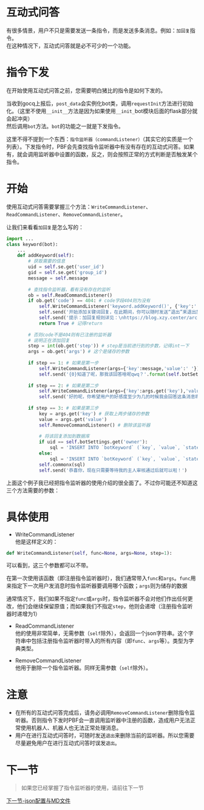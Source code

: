 # 互动式问答
有很多情景，用户不只是需要发送一条指令，而是发送多条消息。例如：`加回复`指令。  
在这种情况下，互动式问答就是必不可少的一个功能。
  
# 指令下发
在开始使用互动式问答之前，您需要明白猪比的指令是如何下发的。  
  
当收到gocq上报后，`post_data`会实例化bot类，调用`requestInit`方法进行初始化。（这里不使用`__init__`方法是因为如果使用`__init_`bot模块后面的flask部分就会起冲突）  
然后调用`bot`方法。`bot`的功能之一就是下发指令。  
  
这里不得不提到一个东西：`指令监听器（commandListener）`（其实它的实质是一个列表）。下发指令时，PBF会先查找指令监听器中有没有存在的互动式问答。如果有，就会调用监听器中设置的函数，反之，则会按照正常的方式判断是否触发某个指令。
  
# 开始
使用互动式问答需要掌握三个方法：`WriteCommandListener`、`ReadCommandListener`、`RemoveCommandListener`。
  
让我们来看看`加回复`是怎么写的：
```python
import ...
class keyword(bot):
    ...
    def addKeyword(self):
        # 获取需要的信息
        uid = self.se.get('user_id')
        gid = self.se.get('group_id')
        message = self.message
        
        # 查找指令监听器，看有没有存在的监听
        ob = self.ReadCommandListener()
        if ob.get('code') == 404: # code字段404则为没有
            self.WriteCommandListener('keyword.addKeyword()', {'key':' ','value':' '}) # 注册指令监听器
            self.send('开始添加关键词回复，在此期间，你可以随时发送“退出”来退出加回复\n请发送触发该回复的关键词') # 提示开始添加
            self.send('提示：加回复规则详见：\nhttps://blog.xzy.center/archives/21/')
            return True # 记得return
        
        # 否则code不是404则有已注册的监听器
        # 说明正在添加回复
        step = int(ob.get('step')) # step是当前进行到的步数，记得int一下
        args = ob.get('args') # 这个是储存的参数
        
        if step == 1: # 如果是第一步
            self.WriteCommandListener(args={'key':message,'value':' '}) # 将消息内容写为触发关键词
            self.send('{0}知道了呢，那我该回答啥呢qwq？'.format(self.botSettings.get('name')))
        
        if step == 2: # 如果是第二步
            self.WriteCommandListener(args={'key':args.get('key'),'value':message}) # 将消息内容写为回复内容
            self.send('好的呢，你希望用户的好感度至少为几的时候我会回答这条消息呢\n提示：未注册用户好感度-1，也就是说你如果想让该回复适用于所有用户请发送-1')
        
        if step == 3: # 如果是第三步
            key = args.get('key') # 获取上两步储存的参数
            value = args.get('value')
            self.RemoveCommandListener() # 删除该监听器
            
            # 将该回复添加到数据库
            if uid == self.botSettings.get('owner'):
                sql = 'INSERT INTO `botKeyword` (`key`, `value`, `state`, `uid`, `coin`, `uuid`) VALUES ("'+str(key)+'", "'+str(value)+'", 0, '+str(uid)+', '+str(message)+', "'+str(self.uuid)+'");'
            else:
                sql = 'INSERT INTO `botKeyword` (`key`, `value`, `state`, `uid`, `coin`, `uuid`) VALUES ("'+str(key)+'", "'+str(value)+'", 1, '+str(uid)+', '+str(message)+', "'+str(self.uuid)+'");'
            self.commonx(sql)
            self.send('恭喜你，现在只需要等待我的主人审核通过后就可以啦！')
```
  
上面这个例子我已经把指令监听器的使用介绍的很全面了。不过你可能还不知道这三个方法需要的参数：  

# 具体使用

- WriteCommandListener  
他是这样定义的：
```python
def WriteCommandListener(self, func=None, args=None, step=1):
```
可以看到，这三个参数都可以不带。
  
在第一次使用该函数（即注册指令监听器时），我们通常带入`func`和`args`。`func`用来指定下一次用户发消息时指令监听器要调用哪个函数；`args`则为储存的数据
  
通常情况下，我们如果不指定`func`或`args`时，指令监听器不会对他们作出任何更改，他们会继续保留原值；而如果我们不指定`step`，他则会递增（注册指令监听器时递增为1）
  
- ReadCommandListener  
他的使用非常简单，无需参数（`self`除外），会返回一个json字符串。这个字符串中包括注册指令监听器时带入的所有内容（即`func`、`args`等）。类型为字典类型。
  
- RemoveCommandListener  
他用于删除一个指令监听器。同样无需参数（`self`除外）。
  

# 注意
- 在所有的互动式问答完成后，请务必调用`RemoveCommandListener`删除指令监听器。否则指令下发时PBF会一直调用监听器中注册的函数，造成用户无法正常使用机器人、机器人也无法正常处理消息。
- 用户在进行互动式问答时，可随时发送`退出`来删除当前的监听器。所以您需要尽量避免用户在进行互动式问答时误发`退出`。
  
  
# 下一节
> 如果您已经掌握了指令监听器的使用，请前往下一节  
  
[下一节-json配置与MD文件](guide/json_and_md)